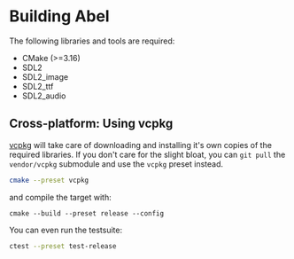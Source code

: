 # Building Abel

The following libraries and tools are required:
- CMake (>=3.16)
- SDL2
- SDL2_image
- SDL2_ttf
- SDL2_audio

## Cross-platform: Using vcpkg

[vcpkg](https://vcpkg.io/en/) will take care of downloading and installing it's own copies of the required libraries.
If you don't care for the slight bloat, you can `git pull` the `vendor/vcpkg` submodule and use the `vcpkg` preset instead.
```bash
cmake --preset vcpkg
```

and compile the target with:
```
cmake --build --preset release --config 
```

You can even run the testsuite:
```bash
ctest --preset test-release
```
